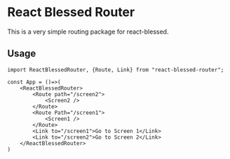 # React Blessed Router

This is a very simple routing package for react-blessed.

## Usage

```
import ReactBlessedRouter, {Route, Link} from "react-blessed-router";

const App = ()=>(
    <ReactBlessedRouter>
        <Route path="/screen2">
            <Screen2 />
        </Route>
        <Route Path="/screen1">
            <Screen1 />
        </Route>
        <Link to="/screen1">Go to Screen 1</Link>
        <Link to="/screen2">Go to Screen 2</Link>
    </ReactBlessedRouter>
)
```
